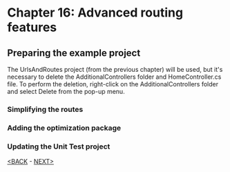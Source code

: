 # Chapter 16: Advanced routing features

## Preparing the example project

The UrlsAndRoutes project (from the previous chapter) will be used, but it's necessary to delete the AdditionalControllers folder and HomeController.cs file. To perform the deletion, right-click on the AdditionalControllers folder and select Delete from the pop-up menu.

### Simplifying the routes
### Adding the optimization package
### Updating the Unit Test project

<!--
# Chapter 16: Advanced routing features
## Preparing the example project

> SUMMARRY AND UPDATE ==========================
.
> CONTENTS =====================================
# Chapter 16: Advanced routing features
## Preparing the example project
### Simplifying the routes
### Adding the optimization package
### Updating the Unit Test project
.
> GITHUB =====================================
https://github.com/deyran/pro-asp-net-mvc/blob/main/chapter-16/02-preparing-the-example-proj.md
.
> # ==========================================
#DotNet #csharp #csharpdotnet #dotnetcore #csharpdeveloper #dotnetdevelopers #aspnetcore #ASPNET #aspdotnet #IT #developer #TI #tecnologia #DevOps #desenvolvedor #programador #software #homeoffice #dev #tecnologiadainformacao #devs #code #programacao #programação #tecnologiadainformação #sistemasdeinformação #engenhariadesoftware #GitHub #ASPNETMVC #ASPNET #MVC #core #MVC #route #urlroute #urlroting #urlpatterns #RoutingSystem
-->

[<BACK](01-Introduction.md) - [NEXT>](02-preparing-the-example-proj.md)